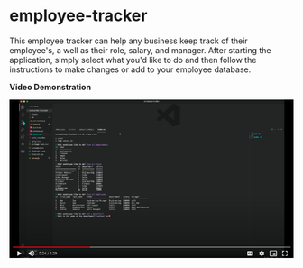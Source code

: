 # employee-tracker

This employee tracker can help any business keep track of their employee's, a well as their role, salary, and manager. After starting the application, simply select what you'd like to do and then follow the instructions to make changes or add to your employee database.


**Video Demonstration**

[![A video thumbnail shows the command-line employee management application](./Assets/SS1.png)](https://drive.google.com/file/d/1zCbwzFYTqi0JlLJxKgz8N978_AGitypf/view?usp=sharing)